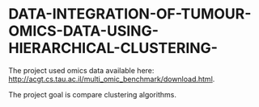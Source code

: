 # DATA-INTEGRATION-OF-TUMOUR-OMICS-DATA-USING-HIERARCHICAL-CLUSTERING-

The project used omics data available here: http://acgt.cs.tau.ac.il/multi_omic_benchmark/download.html.


The project goal is compare clustering algorithms.
